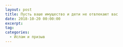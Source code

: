 ```yaml
---
layout: post
title: Пусть ваше имущество и дети не отвлекают вас
date: 2018-10-20 00:00:00
excerpt:
tag:
categories:
  - Ислам и призыв
---
```

